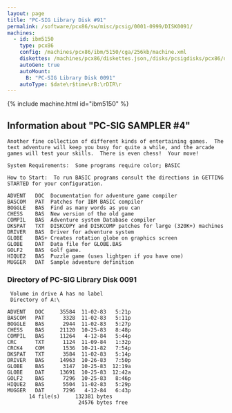 ```yaml
---
layout: page
title: "PC-SIG Library Disk #91"
permalink: /software/pcx86/sw/misc/pcsig/0001-0999/DISK0091/
machines:
  - id: ibm5150
    type: pcx86
    config: /machines/pcx86/ibm/5150/cga/256kb/machine.xml
    diskettes: /machines/pcx86/diskettes.json,/disks/pcsigdisks/pcx86/diskettes.json
    autoGen: true
    autoMount:
      B: "PC-SIG Library Disk 0091"
    autoType: $date\r$time\rB:\rDIR\r
---
```


{% include machine.html id="ibm5150" %}

## Information about "PC-SIG SAMPLER #4"

    Another fine collection of different kinds of entertaining games.  The
    text adventure will keep you busy for quite a while, and the arcade
    games will test your skills.  There is even chess!  Your move!
    
    System Requirements:  Some programs require color; BASIC
    
    How to Start:  To run BASIC programs consult the directions in GETTING
    STARTED for your configuration.
    
    ADVENT   DOC  Documentation for adventure game compiler
    BASCOM   PAT  Patches for IBM BASIC compiler
    BOGGLE   BAS  Find as many words as you can
    CHESS    BAS  New version of the old game
    COMPIL   BAS  Adventure system Database compiler
    DKSPAT   TXT  DISKCOPY and DISKCOMP patches for large (320K+) machines
    DRIVER   BAS  Driver for adventure system
    GLOBE    BAS+ Creates rotation globe on graphics screen
    GLOBE    DAT  Data file for GLOBE.BAS
    GOLF2    BAS  Golf game.
    HIQUE2   BAS  Puzzle game (uses lightpen if you have one)
    MUGGER   DAT  Sample adventure definition

### Directory of PC-SIG Library Disk 0091

     Volume in drive A has no label
     Directory of A:\

    ADVENT   DOC     35584  11-02-83   5:21p
    BASCOM   PAT      3328  11-02-83   5:11p
    BOGGLE   BAS      2944  11-02-83   5:27p
    CHESS    BAS     21120  10-25-83   8:48p
    COMPIL   BAS     11264   4-12-84   5:44p
    CRC      TXT      1124  11-09-84   1:32p
    CRCK4    COM      1536  10-21-82   7:54p
    DKSPAT   TXT      3584  11-02-83   5:14p
    DRIVER   BAS     14963  10-26-83   7:50p
    GLOBE    BAS      3147  10-25-83  12:19a
    GLOBE    DAT     13691  10-25-83  12:42a
    GOLF2    BAS      7296  10-25-83   8:46p
    HIQUE2   BAS      5504  11-02-83   5:29p
    MUGGER   DAT      7296   4-12-84   6:43p
           14 file(s)     132381 bytes
                           24576 bytes free
